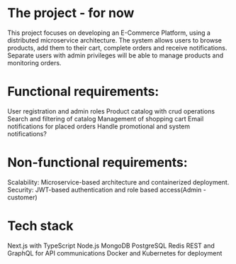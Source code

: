 # The project - for now
This project focuses on developing an E-Commerce Platform, using a distributed microservice architecture. The system allows users to browse products, add them to their cart, complete orders and receive notifications. Separate users with admin privileges will be able to manage products and monitoring orders.


# Functional requirements:
User registration and admin roles
Product catalog with crud operations
Search and filtering of catalog
Management of shopping cart
Email notifications for placed orders
Handle promotional and system notifications?
# Non-functional requirements:
Scalability: Microservice-based architecture and containerized deployment.
Security: JWT-based authentication and role based access(Admin - customer)

# Tech stack
Next.js with TypeScript
Node.js
MongoDB
PostgreSQL
Redis
REST and GraphQL for API communications
Docker and Kubernetes for deployment